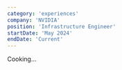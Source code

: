 ```yaml
---
category: 'experiences'
company: 'NVIDIA'
position: 'Infrastructure Engineer'
startDate: 'May 2024'
endDate: 'Current'
---
```


Cooking...
